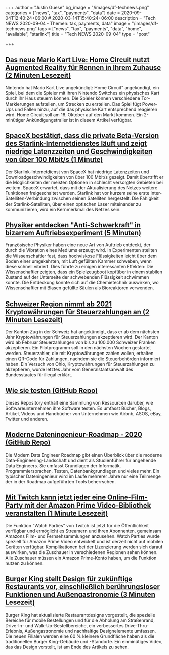 +++
author = "Justin Guese"
bg_image = "/images/df-technews.png"
categories = ["news", "tax", "payments", "data"]
date = 2020-09-04T12:40:24+06:00 # 2020-03-14T15:40:24+06:00
description = "Tech NEWS 2020-09-04 - Themen: tax, payments, data"
image = "/images/df-technews.png"
tags = ["news", "tax", "payments", "data", "home", "available", "starlink"]
title = "Tech NEWS 2020-09-04"
type = "post"

+++

## [Das neue Mario Kart Live: Home Circuit nutzt Augmented Reality für Rennen in Ihrem Zuhause (2 Minuten Lesezeit)](https://www.thedrive.com/tech/36167/new-mario-kart-live-home-circuit-uses-augmented-reality-to-race-inside-your-home/1/010001745897d429-15c7993d-811b-45f6-b6d3-2d41a734a136-000000/JZCfP5OaRHdgOj1XOHD5kUTBn4zy3l3wkX82uWP786I=157)

 Nintendo hat Mario Kart Live angekündigt: Home Circuit" angekündigt, ein Spiel, bei dem die Spieler mit ihren Nintendo Switches ein physisches Kart durch ihr Haus steuern können. Die Spieler können verschiedene Tor-Markierungen aufstellen, um Strecken zu erstellen. Das Spiel fügt Power-Ups und Fallen hinzu, auf die das physische Kart entsprechend reagieren wird. Home Circuit soll am 16. Oktober auf den Markt kommen. Ein 2-minütiger Ankündigungstrailer ist in diesem Artikel verfügbar.

## [SpaceX bestätigt, dass die private Beta-Version des Starlink-Internetdienstes läuft und zeigt niedrige Latenzzeiten und Geschwindigkeiten von über 100 Mbit/s (1 Minute)](https://techcrunch.com/2020/09/03/spacex-confirms-starlink-internet-private-beta-underway-showing-low-latency-and-speeds-over-100mbps//1/010001745897d429-15c7993d-811b-45f6-b6d3-2d41a734a136-000000/1eUDBQth81BUeF4-sLlZszXjGuaQsetpj0GVDkm347U=157)

 Der Starlink-Internetdienst von SpaceX hat niedrige Latenzzeiten und Downloadgeschwindigkeiten von über 100 Mbit/s gezeigt. Damit übertrifft er die Möglichkeiten der meisten Optionen in schlecht versorgten Gebieten bei weitem. SpaceX erwartet, dass mit der Aktualisierung des Netzes weitere Funktionen freigeschaltet werden. Starlink hat vor kurzem seine erste Inter-Satelliten-Verbindung zwischen seinen Satelliten hergestellt. Die Fähigkeit der Starlink-Satelliten, über einen optischen Laser miteinander zu kommunizieren, wird ein Kernmerkmal des Netzes sein.

## [Physiker entdecken "Anti-Schwerkraft" in bizarrem Auftriebsexperiment (5 Minuten)](https://www.inverse.com/science/physicists-discover-antigravity/1/010001745897d429-15c7993d-811b-45f6-b6d3-2d41a734a136-000000/MGvF3wlnRR9cfM8o7IZ4WhUnUXydC8cIpu8ljXa6PzE=157)

 Französische Physiker haben eine neue Art von Auftrieb entdeckt, der durch die Vibration eines Mediums erzeugt wird. In Experimenten stellten die Wissenschaftler fest, dass hochviskose Flüssigkeiten leicht über dem Boden einer umgekehrten, mit Luft gefüllten Kammer schweben, wenn diese schnell vibriert. Dies führte zu einigen interessanten Effekten: Die Wissenschaftler zeigten, dass ein Spielzeugboot kopfüber in einem stabilen Zustand auf der Unterseite der schwebenden Flüssigkeit schwimmen konnte. Die Entdeckung könnte sich auf die Chemietechnik auswirken, wo Wissenschaftler mit Blasen gefüllte Säulen als Bioreaktoren verwenden.

## [Schweizer Region nimmt ab 2021 Kryptowährungen für Steuerzahlungen an (2 Minuten Lesezeit)](https://abcnews.go.com/International/wireStory/swiss-region-cryptocurrency-tax-payments-2021-72792429/1/010001745897d429-15c7993d-811b-45f6-b6d3-2d41a734a136-000000/gmgQ8pqmDhjDQiXDY37hQBBfZm9PFbcUUoH9x5ShBNw=157)

 Der Kanton Zug in der Schweiz hat angekündigt, dass er ab dem nächsten Jahr Kryptowährungen für Steuerzahlungen akzeptieren wird. Der Kanton wird ab Februar Steuerzahlungen von bis zu 100.000 Schweizer Franken akzeptieren. Ein Pilotprogramm soll in den nächsten Wochen gestartet werden. Steuerzahler, die mit Kryptowährungen zahlen wollen, erhalten einen QR-Code für Zahlungen, nachdem sie die Steuerbehörden informiert haben. Ein Versuch von Ohio, Kryptowährungen für Steuerzahlungen zu akzeptieren, wurde letztes Jahr vom Generalstaatsanwalt des Bundesstaates für illegal erklärt.

## [Wie sie testen (GitHub Repo)](https://github.com/abhivaikar/howtheytest/1/010001745897d429-15c7993d-811b-45f6-b6d3-2d41a734a136-000000/OT7icO5AGM883XfwcoxSeYENDO5Zt53HVZa4QWDp0p0=157)

 Dieses Repository enthält eine Sammlung von Ressourcen darüber, wie Softwareunternehmen ihre Software testen. Es umfasst Bücher, Blogs, Artikel, Videos und Handbücher von Unternehmen wie Airbnb, ASOS, eBay, Twitter und anderen.

## [Moderne Dateningenieur-Roadmap - 2020 (GitHub Repo)](https://github.com/datastacktv/data-engineer-roadmap/1/010001745897d429-15c7993d-811b-45f6-b6d3-2d41a734a136-000000/3QbmvnwoF5nv_wVIiMA6uaVUIzGJq0EnuVG_WykbvCI=157)

 Die Modern Data Engineer Roadmap gibt einen Überblick über die moderne Data-Engineering-Landschaft und dient als Studienführer für angehende Data Engineers. Sie umfasst Grundlagen der Informatik, Programmiersprachen, Testen, Datenbankgrundlagen und vieles mehr. Ein typischer Dateningenieur wird im Laufe mehrerer Jahre nur eine Teilmenge der in der Roadmap aufgeführten Tools beherrschen.

## [Mit Twitch kann jetzt jeder eine Online-Film-Party mit der Amazon Prime Video-Bibliothek veranstalten (1 Minute Lesezeit)](https://www.theverge.com/2020/9/2/21418599/twitch-watch-party-rollout-global-amazon-prime-video-streaming/1/010001745897d429-15c7993d-811b-45f6-b6d3-2d41a734a136-000000/cwApVNt689sSDxpwySbYz_Q8ZZ1wc3Z6cVmcXtnZGP0=157)

 Die Funktion "Watch Parties" von Twitch ist jetzt für die Öffentlichkeit verfügbar und ermöglicht es Streamern und ihren Abonnenten, gemeinsam Amazons Film- und Fernsehsammlungen anzusehen. Watch Parties wurde speziell für Amazon Prime Video entwickelt und ist derzeit nicht auf mobilen Geräten verfügbar. Komplikationen bei der Lizenzierung werden sich darauf auswirken, was die Zuschauer in verschiedenen Regionen sehen können. Alle Zuschauer müssen ein Amazon Prime-Konto haben, um die Funktion nutzen zu können.

## [Burger King stellt Design für zukünftige Restaurants vor, einschließlich berührungsloser Funktionen und Außengastronomie (3 Minuten Lesezeit)](https://www.pennlive.com/life/2020/09/burger-king-unveils-design-for-future-restaurants-including-touchless-features-outdoor-dining.html/1/010001745897d429-15c7993d-811b-45f6-b6d3-2d41a734a136-000000/dZNg_FGVYMs3DFs9QoTSqbfTXJKu3MoAidWN9uirs9o=157)

 Burger King hat aktualisierte Restaurantdesigns vorgestellt, die spezielle Bereiche für mobile Bestellungen und für die Abholung am Straßenrand, Drive-In- und Walk-Up-Bestellbereiche, ein verbessertes Drive-Thru-Erlebnis, Außengastronomie und nachhaltige Designelemente umfassen. Die neuen Filialen werden eine 60 % kleinere Grundfläche haben als die traditionellen Burger King-Gebäude und -Standorte. Ein einminütiges Video, das das Design vorstellt, ist am Ende des Artikels zu sehen.


